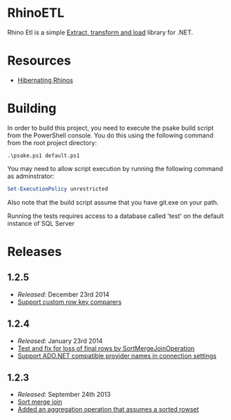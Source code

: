 # RhinoETL

Rhino Etl is a simple [Extract, transform and load](http://en.wikipedia.org/wiki/Extract,_transform,_load) library for .NET.

# Resources

  * [Hibernating Rhinos](http://hibernatingrhinos.com/oss/rhino-etl)
  
# Building

In order to build this project, you need to execute the psake build script from the PowerShell console.
You do this using the following command from the root project directory:

```
.\psake.ps1 default.ps1
```

You may need to allow script execution by running the following command as adminstrator:

```powershell
Set-ExecutionPolicy unrestricted
```

Also note that the build script assume that you have git.exe on your path.

Running the tests requires access to a database called 'test' on the default instance of SQL Server
  
# Releases

## 1.2.5

  * _Released_: December 23rd 2014
  * [Support custom row key comparers](https://github.com/hibernating-rhinos/rhino-etl/pull/17)

## 1.2.4

  * _Released_: January 23rd 2014
  * [Test and fix for loss of final rows by SortMergeJoinOperation](https://github.com/hibernating-rhinos/rhino-etl/pull/14)
  * [Support ADO.NET compatible provider names in connection settings](https://github.com/hibernating-rhinos/rhino-etl/pull/15)

## 1.2.3
  
  * _Released_: September 24th 2013
  * [Sort merge join](https://github.com/hibernating-rhinos/rhino-etl/pull/11)
  * [Added an aggregation operation that assumes a sorted rowset](https://github.com/hibernating-rhinos/rhino-etl/pull/10)

